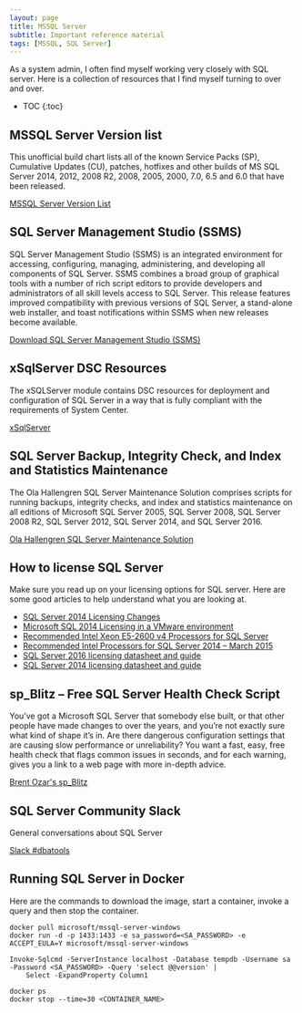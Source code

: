 ```yaml
---
layout: page
title: MSSQL Server
subtitle: Important reference material
tags: [MSSQL, SQL Server]
---
```


As a system admin, I often find myself working very closely with SQL server. Here is a collection of resources that I find myself turning to over and over.

* TOC
{:toc}

## MSSQL Server Version list 
This unofficial build chart lists all of the known Service Packs (SP), Cumulative Updates (CU), patches, hotfixes and other builds of MS SQL Server 2014, 2012, 2008 R2, 2008, 2005, 2000, 7.0, 6.5 and 6.0 that have been released. 

[MSSQL Server Version List](http://sqlserverbuilds.blogspot.com/)

## SQL Server Management Studio (SSMS)
SQL Server Management Studio (SSMS) is an integrated environment for accessing, configuring, managing, administering, and developing all components of SQL Server. SSMS combines a broad group of graphical tools with a number of rich script editors to provide developers and administrators of all skill levels access to SQL Server. This release features improved compatibility with previous versions of SQL Server, a stand-alone web installer, and toast notifications within SSMS when new releases become available.

[Download SQL Server Management Studio (SSMS)](https://msdn.microsoft.com/en-us/library/mt238290.aspx)

## xSqlServer DSC Resources
The xSQLServer module contains DSC resources for deployment and configuration of SQL Server in a way that is fully compliant with the requirements of System Center.

[xSqlServer](https://github.com/PowerShell/xSQLServer)

## SQL Server Backup, Integrity Check, and Index and Statistics Maintenance
The Ola Hallengren SQL Server Maintenance Solution comprises scripts for running backups, integrity checks, and index and statistics maintenance on all editions of Microsoft SQL Server 2005, SQL Server 2008, SQL Server 2008 R2, SQL Server 2012, SQL Server 2014, and SQL Server 2016. 

[Ola Hallengren SQL Server Maintenance Solution](https://ola.hallengren.com/)

## How to license SQL Server
Make sure you read up on your licensing options for SQL server. Here are some good articles to help understand what you are looking at.

* [SQL Server 2014 Licensing Changes](https://www.brentozar.com/archive/2014/04/sql-server-2014-licensing-changes/) 
* [Microsoft SQL 2014 Licensing in a VMware environment](https://www.vmguru.com/2015/03/microsoft-sql-2014-licensing-in-a-vmware-environment/)
* [Recommended Intel Xeon E5-2600 v4 Processors for SQL Server](http://www.sqlskills.com/blogs/glenn/recommended-intel-xeon-e5-2600-v4-processors-for-sql-server/)
* [Recommended Intel Processors for SQL Server 2014 – March 2015](https://sqlperformance.com/2015/03/system-configuration/recommended-cpus-sql-server-2014)
* [SQL Server 2016 licensing datasheet and guide](http://download.microsoft.com/download/9/C/6/9C6EB70A-8D52-48F4-9F04-08970411B7A3/SQL_Server_2016_Licensing_Guide_EN_US.pdf)
* [SQL Server 2014 licensing datasheet and guide](http://go.microsoft.com/fwlink/?LinkId=230678)

## sp_Blitz – Free SQL Server Health Check Script

You’ve got a Microsoft SQL Server that somebody else built, or that other people have made changes to over the years, and you’re not exactly sure what kind of shape it’s in. Are there dangerous configuration settings that are causing slow performance or unreliability?
You want a fast, easy, free health check that flags common issues in seconds, and for each warning, gives you a link to a web page with more in-depth advice.

[Brent Ozar's sp_Blitz](https://www.brentozar.com/blitz/)

## SQL Server Community Slack
General conversations about SQL Server

[Slack #dbatools](https://sqlcommunity.slack.com/messages/dbatools/)

## Running SQL Server in Docker

Here are the commands to download the image, start a container, invoke a query and then stop the container.

    docker pull microsoft/mssql-server-windows
    docker run -d -p 1433:1433 -e sa_password=<SA_PASSWORD> -e ACCEPT_EULA=Y microsoft/mssql-server-windows

    Invoke-Sqlcmd -ServerInstance localhost -Database tempdb -Username sa -Password <SA_PASSWORD> -Query 'select @@version' | 
        Select -ExpandProperty Column1

    docker ps
    docker stop --time=30 <CONTAINER_NAME>